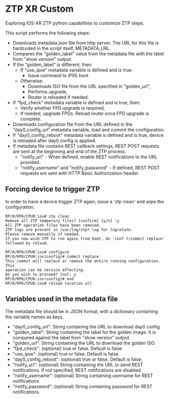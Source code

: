 # ZTP XR Custom

Exploring IOS-XR ZTP python capabilities to customize ZTP steps.

This script performs the following steps:
- Downloads metadata json file from http server. The URL for this file is hardcoded in the script itself, METADATA_URL.
- Compares the "golden_label" value from the metadata file with the label from "show version" output.
- If the "golden_label" is different, then:
    - If "use_ipxe" metadata variable is defined and is true:
        - Issue command to iPXE boot
    - Otherwise:
        - Downloads ISO file from the URL specified in "golden_url",
        - Performs upgrade,
        - Router is reloaded if needed.
- If "fpd_check" metadata variable is defined and is true, then:
    - Verify whether FPD upgrade is required,
    - If needed, upgrade FPDs. Reload router once FPD upgrade is complete.
- Downloads configuration file from the URL defined in the "day0_config_url" metadata variable, load and commit the configuration.
- If "day0_config_reboot" metadata variable is defined and is true, device is reloaded after day0 config is applied.
- If metadata file contains REST callback settings, REST POST requests are sent at the beginning and end of the ZTP process.
    - "notify_url" - When defined, enable REST notifications to the URL provided.
    - "notify_username" and "notify_password" - If defined, REST POST requests are sent with HTTP Basic Authorization header.


## Forcing device to trigger ZTP

In order to have a device trigger ZTP again, issue a 'ztp clean' and wipe the configuration.

    RP/0/RP0/CPU0:ios# ztp clean
    Remove all ZTP temporary files? [confirm] [y/n] :y
    All ZTP operation files have been removed.
    ZTP logs are present in /var/log/ztp*.log for logrotate.
    Please remove manually if needed.
    If you now wish ZTP to run again from boot, do 'conf t/commit replace' followed by reload.
    
    RP/0/RP0/CPU0:ios# configure
    RP/0/RP0/CPU0:ios(config)# commit replace
    This commit will replace or remove the entire running configuration. This
    operation can be service affecting.
    Do you wish to proceed? [no]: y
    RP/0/RP0/CPU0:ios(config)# end
    RP/0/RP0/CPU0:ios# reload location all


## Variables used in the metadata file

The metadata file should be in JSON format, with a dictionary containing the variable names as keys.

- "day0_config_url": String containing the URL to download day0 config
- "golden_label": String containing the label for the golden image. It is compared against the label from "show version" output.
- "golden_url": String containing the URL to download the golden ISO.
- "fpd_check": (optional) true or false. Default is false.
- "use_ipxe": (optional) true or false. Default is false.
- "day0_config_reboot": (optional) true or false. Default is false.
- "notify_url": (optional) String containing the URL to send REST notifications. If not specified, REST notifications are disabled.
- "notify_username": (optional) String containing username for REST notifications.
- "notify_password": (optional) String containing password for REST notifications.
